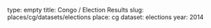 type: empty
title: Congo / Election Results
slug: places/cg/datasets/elections
place: cg
dataset: elections
year: 2014
